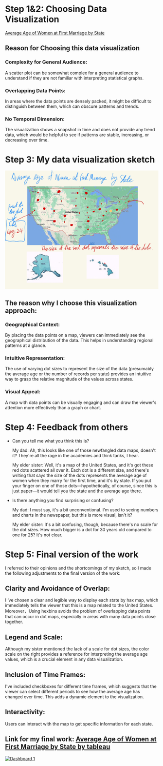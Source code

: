 # Step 1&2: Choosing Data Visualization
[Average Age of Women at First Marriage by State](https://www.reddit.com/r/dataisbeautiful/comments/wzx70h/average_age_of_women_at_first_marriage_by_state/)
## Reason for Choosing this data visualization
### Complexity for General Audience: 
A scatter plot can be somewhat complex for a general audience to understand if they are not familiar with interpreting statistical graphs.
### Overlapping Data Points:
In areas where the data points are densely packed, it might be difficult to distinguish between them, which can obscure patterns and trends.
### No Temporal Dimension:
The visualization shows a snapshot in time and does not provide any trend data, which would be helpful to see if patterns are stable, increasing, or decreasing over time.


# Step 3: My data visualization sketch
![My data visualization](My_data_visualization_sketch.jpg)
## The reason why I choose this visualization approach:
### Geographical Context: 
By placing the data points on a map, viewers can immediately see the geographical distribution of the data. This helps in understanding regional patterns at a glance.
### Intuitive Representation: 
The use of varying dot sizes to represent the size of the data (presumably the average age or the number of records per state) provides an intuitive way to grasp the relative magnitude of the values across states.
### Visual Appeal:
A map with data points can be visually engaging and can draw the viewer's attention more effectively than a graph or chart.


# Step 4: Feedback from others
- Can you tell me what you think this is?
  
  My dad: Ah, this looks like one of those newfangled data maps, doesn't it? They're all the rage in the academies and think tanks, I hear.
  
  My elder sister: Well, it's a map of the United States, and it's got these red dots scattered all over it. Each dot is a different size, and there's writing that says the size of the dots represents the average age of women when they marry for the first time, and it's by state. If you put your finger on one of those dots—hypothetically, of course, since this is just paper—it would tell you the state and the average age there.

- Is there anything you find surprising or confusing?
  
  My dad: I must say, it's a bit unconventional. I'm used to seeing numbers and charts in the newspaper, but this is more visual, isn't it?

  My elder sister: It's a bit confusing, though, because there's no scale for the dot sizes. How much bigger is a dot for 30 years old compared to one for 25? It's not clear.


# Step 5: Final version of the work
I referred to their opinions and the shortcomings of my sketch, so I made the following adjustments to the final version of the work:
## Clarity and Avoidance of Overlap:
I ‘ve chosen a clear and legible way to display each state by hax map, which immediately tells the viewer that this is a map related to the United States. Moreover，Using hexbins avoids the problem of overlapping data points that can occur in dot maps, especially in areas with many data points close together.
## Legend and Scale:
Although my sister mentioned the lack of a scale for dot sizes, the color scale on the right provides a reference for interpreting the average age values, which is a crucial element in any data visualization.
## Inclusion of Time Frames:
I've included checkboxes for different time frames, which suggests that the viewer can select different periods to see how the average age has changed over time. This adds a dynamic element to the visualization.
## Interactivity:
Users can interact with the map to get specific information for each state.


## Link for my final work: [Average Age of Women at First Marriage by State by tableau](Average_age_of_women.html)

<div class='tableauPlaceholder' id='viz1699931857371' style='position: relative'>
  <noscript>
    <a href='#'>
      <img alt='Dashboard 1' src='https://public.tableau.com/static/images/Bo/Book2_16999276332690/Dashboard1/1_rss.png' style='border: none'/>
    </a>
  </noscript>
  <object class='tableauViz' style='display:none;'>
    <param name='host_url' value='https%3A%2F%2Fpublic.tableau.com%2F' />
    <param name='embed_code_version' value='3' />
    <param name='site_root' value='' />
    <param name='name' value='Book2_16999276332690/Dashboard1' />
    <param name='tabs' value='no' />
    <param name='toolbar' value='yes' />
    <param name='static_image' value='https://public.tableau.com/static/images/Bo/Book2_16999276332690/Dashboard1/1.png' />
    <param name='animate_transition' value='yes' />
    <param name='display_static_image' value='yes' />
    <param name='display_spinner' value='yes' />
    <param name='display_overlay' value='yes' />
    <param name='display_count' value='yes' />
    <param name='language' value='zh-CN' />
    <param name='filter' value='publish=yes' />
  </object>
</div>












  




